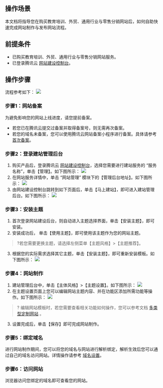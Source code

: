 
## 操作场景
本文档将指导您在购买教育培训、外贸、通用行业与零售分销网站后，如何自助快速完成网站制作与发布网站流程。

## 前提条件
- 已购买教育培训、外贸、通用行业与零售分销网站服务。
- 已登录腾讯云 [网站建设控制台](https://console.cloud.tencent.com/wds)。

## 操作步骤
流程参考如下：
![](https://main.qcloudimg.com/raw/74fd670f09c1a87d74a2156028754f30.png)

### 步骤1：网站备案
为避免影响您的网站上线进度，请您提前备案。
- 若您已在腾讯云提交过备案并取得备案号，则无需再次备案。
- 若您的域名未备案，您可以使用腾讯云网站备案小程序进行备案。具体请参考 [首次备案](https://cloud.tencent.com/document/product/243/37402)。

### 步骤2：登录建站管理后台
1. 购买产品后，登录腾讯云 [网站建设控制台](https://console.cloud.tencent.com/wds)，选择您需要进行建站服务的 “服务名称”，单击【管理】。如下图所示：
![](https://main.qcloudimg.com/raw/dcbf6fd1a2ef290bc63066ebc694e334.png)
2. 在网站服务详情中，单击 “网站管理” 模块下的【管理后台地址】。如下图所示：
![](https://main.qcloudimg.com/raw/ac2dc7a72fabbfaeaa0739e23f3bc601.png)
3. 由网站建设控制台跳转到如下页面后，单击【马上建站】，即可进入建站管理后台。如下图所示：
![](https://main.qcloudimg.com/raw/1fea1e77eee3e62e339d642fafa6f430.png)

### 步骤3：安装主题
1. 首次登录网站建设后台，则自动进入主题选择界面，单击【安装主题】，即可安装。
2. 安装成功后， 单击【使用主题】，即可使用该主题作为您的网站主题。
>?若您需要更换主题，请选择左侧菜单【主题风格】>【主题推荐】。
>
3. 根据您的实际需求选择其它主题，单击【安装主题】，即可重新安装模板。如下图所示：
![](https://main.qcloudimg.com/raw/64b75dfdfcdefed563061c8b9031dfa0.png)

### 步骤4：网站制作
1. 建站管理后台中，单击【主体风格】>【主题设置】。如下图所示：
![](https://main.qcloudimg.com/raw/436ab94d208920b3bf352656aee0a53f.png)
2. 在主题设置页面上您可以编辑网站主题内容、并在功能区添加所需功能等操作。如下图所示：
![](https://main.qcloudimg.com/raw/e26d021d35a66fe93b0675dc1946e2c6.png)
>? 编辑网站模板时，若您需要查看相关功能如何操作，您可以参考文档 [多类型定制网站](https://cloud.tencent.com/document/product/1276/49712) 。
>
3. 设置完成后，单击【保存】即可完成网站制作。

### 步骤5：绑定域名
进行网站制作期间，您可以将您的域名与网站进行解析绑定，解析生效后您可以通过自己的域名访问网站。详情操作请参考 [域名设置](https://docs.yh.tencentsite.com/menu/5fa57ddb8d54650007c61203)。

### 步骤6：访问网站
浏览器访问您绑定的域名即可查看您的网站。

 
